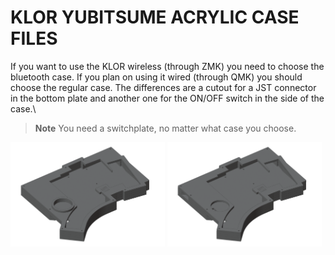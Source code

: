 # KLOR YUBITSUME ACRYLIC CASE FILES 

If you want to use the KLOR wireless (through ZMK) you need to choose the bluetooth case. If you plan on using it wired (through QMK) you should choose the regular case. The differences are a cutout for a JST connector in the bottom plate and another one for the ON/OFF switch in the side of the case.\

> **Note**
> You need a switchplate, no matter what case you choose.

[<img alt="yubitsume" width="49%" src="/case/docs/images/yubitsume_acryl.png" title="yubitsume" />](/case/acrylic/yubitsume/regular/)
[<img alt="yubitsume bluetooth" width="49%" src="/case/docs/images/yubitsume_acryl_ble.png" title="yubitsume bluetooth" />](/case/acrylic/yubitsume/bluetooth/)